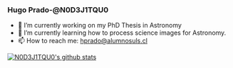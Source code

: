 ### Hugo Prado-@N0D3J1TQU0

- 🔭 I’m currently working on my PhD Thesis in Astronomy
- 🌱 I’m currently learning how to process science images for Astronomy.
- 📫 How to reach me: hprado@alumnosuls.cl

[![N0D3J1TQU0's github stats](https://github-readme-stats.vercel.app/api?username=N0D3J1TQU0&count_private=true&show_icons=true&theme=radical&hide_rank=false)](https://github.com/anuraghazra/github-readme-stats)
